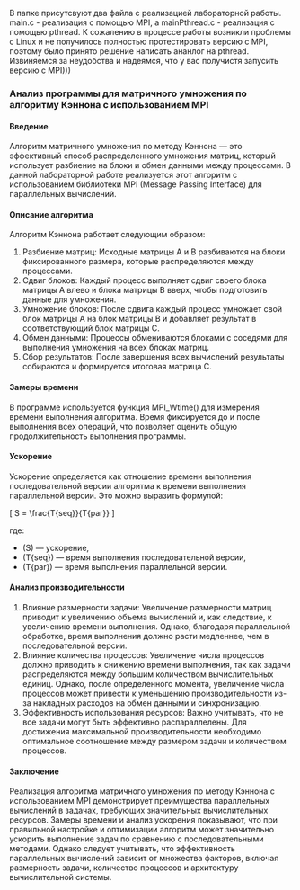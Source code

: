 В папке присутсвуют два файла с реализацией лабораторной работы. main.c - реализация с помощью MPI, а mainPthread.c - реализация с помощью pthread. К сожалению в процессе работы возникли проблемы с Linux и не получилось полностью протестировать версию с MPI, поэтому было принято решение написать ананлог на pthread. Извиняемся за неудобства и надеямся, что у вас получистя запусить версию с MPI)))

### Анализ программы для матричного умножения по алгоритму Кэннона с использованием MPI

#### Введение
Алгоритм матричного умножения по методу Кэннона — это эффективный способ распределенного умножения матриц, который использует разбиение на блоки и обмен данными между процессами. В данной лабораторной работе реализуется этот алгоритм с использованием библиотеки MPI (Message Passing Interface) для параллельных вычислений.

#### Описание алгоритма
Алгоритм Кэннона работает следующим образом:
1. Разбиение матриц: Исходные матрицы A и B разбиваются на блоки фиксированного размера, которые распределяются между процессами.
2. Сдвиг блоков: Каждый процесс выполняет сдвиг своего блока матрицы A влево и блока матрицы B вверх, чтобы подготовить данные для умножения.
3. Умножение блоков: После сдвига каждый процесс умножает свой блок матрицы A на блок матрицы B и добавляет результат в соответствующий блок матрицы C.
4. Обмен данными: Процессы обмениваются блоками с соседями для выполнения умножения на всех блоках матриц.
5. Сбор результатов: После завершения всех вычислений результаты собираются и формируется итоговая матрица C.

#### Замеры времени
В программе используется функция MPI_Wtime() для измерения времени выполнения алгоритма. Время фиксируется до и после выполнения всех операций, что позволяет оценить общую продолжительность выполнения программы. 

#### Ускорение
Ускорение определяется как отношение времени выполнения последовательной версии алгоритма к времени выполнения параллельной версии. Это можно выразить формулой:

[
S = \frac{T{seq}}{T{par}}
\]

где:
- \(S\) — ускорение,
- \(T{seq}\) — время выполнения последовательной версии,
- \(T{par}\) — время выполнения параллельной версии.

#### Анализ производительности
1. Влияние размерности задачи: Увеличение размерности матриц приводит к увеличению объема вычислений и, как следствие, к увеличению времени выполнения. Однако, благодаря параллельной обработке, время выполнения должно расти медленнее, чем в последовательной версии.
2. Влияние количества процессов: Увеличение числа процессов должно приводить к снижению времени выполнения, так как задачи распределяются между большим количеством вычислительных единиц. Однако, после определенного момента, увеличение числа процессов может привести к уменьшению производительности из-за накладных расходов на обмен данными и синхронизацию.
3. Эффективность использования ресурсов: Важно учитывать, что не все задачи могут быть эффективно распараллелены. Для достижения максимальной производительности необходимо оптимальное соотношение между размером задачи и количеством процессов.

#### Заключение
Реализация алгоритма матричного умножения по методу Кэннона с использованием MPI демонстрирует преимущества параллельных вычислений в задачах, требующих значительных вычислительных ресурсов. Замеры времени и анализ ускорения показывают, что при правильной настройке и оптимизации алгоритм может значительно ускорить выполнение задач по сравнению с последовательными методами. Однако следует учитывать, что эффективность параллельных вычислений зависит от множества факторов, включая размерность задачи, количество процессов и архитектуру вычислительной системы.